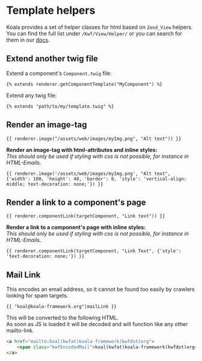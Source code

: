 # Template helpers
Koala provides a set of helper classes for html based on `Zend_View` helpers.  
You can find the full list under `/Kwf/View/Helper/` or you can search for them in our [docs](http://www.koala-framework.org/docs/).

## Extend another twig file

Extend a component's `Component.twig` file:
```twig
{% extends renderer.getComponentTemplate("MyComponent") %}
```

Extend any twig file:
```twig
{% extends "path/to/my/template.twig" %}
```

## Render an image-tag

```twig
{{ renderer.image("/assets/web/images/myImg.png", "Alt text")) }}
```

**Render an image-tag with html-attributes and inline styles:**  
*This should only be used if styling with css is not possible, for instance in HTML-Emails.*

```twig
{{ renderer.image('/assets/web/images/myImg.png', "Alt text", {'width': 100, 'height': 40, 'border': 0, 'style': 'vertical-align: middle; text-decoration: none;'}) }}
```

## Render a link to a component's page

```twig
{{ renderer.componentLink(targetComponent, "Link text")) }}
```

**Render a link to a component's page with inline styles:**  
*This should only be used if styling with css is not possible, for instance in HTML-Emails.*

```twig
{{ renderer.componentLink(targetComponent, "Link Text", {'style': 'text-decoration: none;'}) }}
```

## Mail Link
This encodes an email address, so it cannot be found too easily by crawlers looking for spam targets.

```twig
{{ "koal@koala-framework.org"|mailLink }}
```

This will be converted to the following HTML.   
As soon as JS is loaded it will be decoded and will function like any other mailto-link.

```html
<a href="mailto:koal(kwfat)koala-framework(kwfdot)org">
    <span class="kwfEncodedMail">koal(kwfat)koala-framework(kwfdot)org</span>
</a>
```
